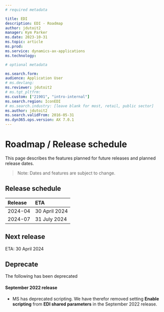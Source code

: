 ```yaml
---
# required metadata

title: EDI
description: EDI - Roadmap
author: jdutoit2
manager: Kym Parker
ms.date: 2023-10-31
ms.topic: article
ms.prod: 
ms.service: dynamics-ax-applications
ms.technology: 

# optional metadata

ms.search.form:  
audience: Application User
# ms.devlang: 
ms.reviewer: jdutoit2
# ms.tgt_pltfrm: 
ms.custom: ["21901", "intro-internal"]
ms.search.region: IconEDI
# ms.search.industry: [leave blank for most, retail, public sector]
ms.author: jdutoit2
ms.search.validFrom: 2016-05-31
ms.dyn365.ops.version: AX 7.0.1
---
```


# 	Roadmap / Release schedule

This page describes the features planned for future releases and planned release dates.

> Note: Dates and features are subject to change.


## Release schedule

Release			| ETA
:--			    |:--
2024-04     | 30 April 2024
2024-07     | 31 July 2024


## Next release
ETA: 30 April 2024


## Deprecate
The following has been deprecated

#### September 2022 release
- MS has deprecated scripting. We have therefor removed setting **Enable scripting** from **EDI shared parameters** in the September 2022 release.
